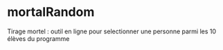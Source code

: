 # mortalRandom
Tirage mortel : outil en ligne pour selectionner une personne parmi les 10 élèves du programme
